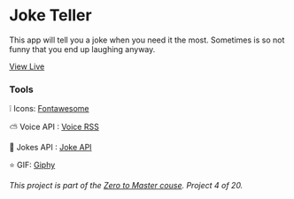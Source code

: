 # Joke Teller
This app will tell you a joke when you need it the most. Sometimes is so not funny that you end up laughing anyway.

[View Live](https://gabrielamcarvalho.github.io/jokeTeller/)

### Tools

:grey_exclamation: Icons: [Fontawesome](https://fontawesome.com/)

:partly_sunny: Voice API  : [Voice RSS](http://www.voicerss.org)

:hammer: Jokes API  : [Joke API](https://sv443.net/jokeapi/v2/)

:star: GIF: [Giphy](https://giphy.com/)

*This project is part of the [Zero to Master couse](https://academy.zerotomastery.io/p/javascript-projects). Project 4 of 20.*
